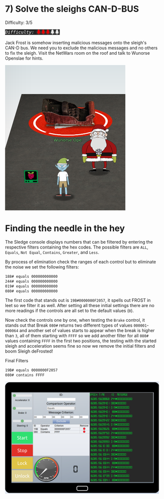# 7) Solve the sleighs CAN-D-BUS
Difficulty: 3/5

![Difficulty](../../img/Dificulty3.png)

Jack Frost is somehow inserting malicious messages onto the sleigh's CAN-D bus. We need you to exclude the malicious messages and no others to fix the sleigh. Visit the NetWars room on the roof and talk to Wunorse Openslae for hints.

![Access](7-Solve-the-sleighs-CAN-D-BUS-access.png)

# Finding the needle in the hey
The Sledge console displays numbers that can be filtered by entering the respective filters containing the hex codes. The possible filters are `ALL`, `Equals`, `Not Equal`, `Contains`, `Greater`, and `Less`.

By process of elimination check the ranges of each control but to eliminate the noise we set the following filters:
```
188# equals 000000000000
244# equals 000000000000
019# equals 000000000000
080# equals 000000000000
```

The first code that stands out is `19B#0000000F2057`, it spells out FROST in leet so we filter it as well. After setting all these initial settings there are no more readings if the controls are all set to the default values (`0`).

Now check the controls one by one, when testing the `Brake` control, it stands out that Break `080#` returns two different types of values `000001`-`000064` and another set of values starts to appear when the break is higher than `3`, all of them starting with `FFFF` so we add another filter for all `080#` values containing `FFFF` in the first two positions, the testing with the started sleigh and acceleration seems fine so now we remove the initial filters and boom Sleigh deFrosted!

Final Filters
```
19B# equals 0000000F2057
080# contains FFFF
```

![Solution](7-Solve-the-sleighs-CAN-D-BUS-solution.png)